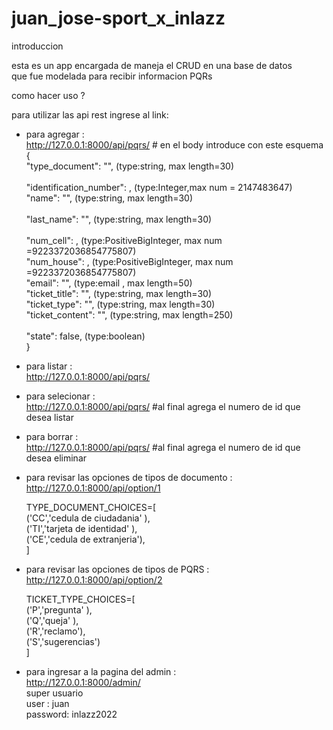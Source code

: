 # juan_jose-sport_x_inlazz
introduccion 

esta es un app encargada de maneja el CRUD en una base de datos <br>
que fue modelada para recibir informacion PQRs <br>

como hacer uso ? <br>

para utilizar las api rest ingrese al link: <br>

- para agregar : <br>
    http://127.0.0.1:8000/api/pqrs/ # en el body introduce con este esquema<br>
    {<br>
        "type_document":    "",         (type:string, max length=30)<br>   
        "identification_number": ,      (type:Integer,max num = 2147483647)<br>
        "name":             "",         (type:string, max length=30)<br>  
        "last_name":        "",         (type:string, max length=30)<br>  
        "num_cell":           ,         (type:PositiveBigInteger, max num =9223372036854775807)<br>
        "num_house":          ,         (type:PositiveBigInteger, max num =9223372036854775807)<br>
        "email":            "",         (type:email , max length=50)<br>
        "ticket_title":     "",         (type:string, max length=30)<br>
        "ticket_type":      "",         (type:string, max length=30)<br>
        "ticket_content":   "",         (type:string, max length=250)<br>   
        "state":         false,         (type:boolean)<br>
    }<br>

- para listar :<br>
    http://127.0.0.1:8000/api/pqrs/<br>

- para selecionar :<br>
    http://127.0.0.1:8000/api/pqrs/ #al final agrega el numero de id que desea listar<br>

- para borrar :<br>
    http://127.0.0.1:8000/api/pqrs/ #al final agrega el numero de id que desea eliminar<br>

- para revisar las opciones de tipos de documento :<br>
    http://127.0.0.1:8000/api/option/1<br>

    TYPE_DOCUMENT_CHOICES=[<br>
            ('CC','cedula de ciudadania' ),<br>
            ('TI','tarjeta de identidad' ),<br>
            ('CE','cedula de extranjeria'),<br>
        ]<br>

- para revisar las opciones de tipos de PQRS  :<br>
    http://127.0.0.1:8000/api/option/2<br>

    TICKET_TYPE_CHOICES=[<br>
            ('P','pregunta' ),<br>
            ('Q','queja' ),<br>
            ('R','reclamo'),<br>
            ('S','sugerencias')<br>
        ]<br>

- para ingresar a la pagina del admin :<br>
    http://127.0.0.1:8000/admin/<br>
    super usuario<br>
        user :      juan<br>
        password:   inlazz2022<br>
